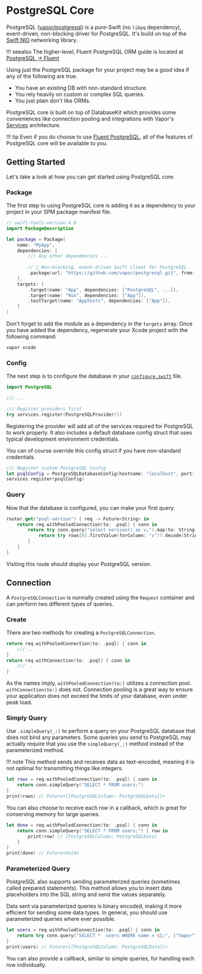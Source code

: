 # PostgreSQL Core

PostgreSQL ([vapor/postgresql](https://github.com/vapor/postgresql)) is a pure-Swift (no `libpq` dependency), event-driven, non-blocking driver for PostgreSQL. It's build on top of the [Swift NIO](http://github.com/apple/swift-nio) networking library.

!!! seealso
    The higher-level, Fluent PostgreSQL ORM guide is located at [PostgreSQL &rarr; Fluent](fluent.md)

Using just the PostgreSQL package for your project may be a good idea if any of the following are true.

- You have an existing DB with non-standard structure.
- You rely heavily on custom or complex SQL queries.
- You just plain don't like ORMs.

PostgreSQL core is built on top of DatabaseKit which provides some conveniences like connection pooling and integrations with Vapor's [Services](../getting-started/services.md) architecture.

!!! tip
    Even if you do choose to use [Fluent PostgreSQL](fluent.md), all of the features of PostgreSQL core will be available to you.

## Getting Started

Let's take a look at how you can get started using PostgreSQL core.

### Package

The first step to using PostgreSQL core is adding it as a dependency to your project in your SPM package manifest file.

```swift
// swift-tools-version:4.0
import PackageDescription

let package = Package(
    name: "MyApp",
    dependencies: [
        /// Any other dependencies ...
        
        // 🐘 Non-blocking, event-driven Swift client for PostgreSQL.
        .package(url: "https://github.com/vapor/postgresql.git", from: "1.0.0-rc"),
    ],
    targets: [
        .target(name: "App", dependencies: ["PostgreSQL", ...]),
        .target(name: "Run", dependencies: ["App"]),
        .testTarget(name: "AppTests", dependencies: ["App"]),
    ]
)
```

Don't forget to add the module as a dependency in the `targets` array. Once you have added the dependency, regenerate your Xcode project with the following command:

```sh
vapor xcode
```


### Config

The next step is to configure the database in your [`configure.swift`](../getting-started/structure.md#configureswift) file.

```swift
import PostgreSQL

/// ...

/// Register providers first
try services.register(PostgreSQLProvider())
```

Registering the provider will add all of the services required for PostgreSQL to work properly. It also includes a default database config struct that uses typical development environment credentials. 

You can of course override this config struct if you have non-standard credentials.

```swift
/// Register custom PostgreSQL Config
let psqlConfig = PostgreSQLDatabaseConfig(hostname: "localhost", port: 5432, username: "vapor")
services.register(psqlConfig)
```

### Query

Now that the database is configured, you can make your first query.

```swift
router.get("psql-version") { req -> Future<String> in
    return req.withPooledConnection(to: .psql) { conn in
        return try conn.query("select version() as v;").map(to: String.self) { rows in
            return try rows[0].firstValue(forColumn: "v")?.decode(String.self) ?? "n/a"
        }
    }
}
```

Visiting this route should display your PostgreSQL version.

## Connection

A `PostgreSQLConnection` is normally created using the `Request` container and can perform two different types of queries.

### Create

There are two methods for creating a `PostgreSQLConnection`.

```swift
return req.withPooledConnection(to: .psql) { conn in
    /// ...
}
return req.withConnection(to: .psql) { conn in
    /// ...
}
```

As the names imply,  `withPooledConnection(to:)` utilizes a connection pool. `withConnection(to:)` does not. Connection pooling is a great way to ensure your application does not exceed the limits of your database, even under peak load.

### Simply Query

Use `.simpleQuery(_:)` to perform a query on your PostgreSQL database that does not bind any parameters. Some queries you send to PostgreSQL may actually require that you use the `simpleQuery(_:)` method instead of the parameterized method. 

!!! note
    This method sends and receives data as text-encoded, meaning it is not optimal for transmitting things like integers.
    
```swift
let rows = req.withPooledConnection(to: .psql) { conn in
    return conn.simpleQuery("SELECT * FROM users;")
}
print(rows) // Future<[[PostgreSQLColumn: PostgreSQLData]]>
```

You can also choose to receive each row in a callback, which is great for conserving memory for large queries.

```swift
let done = req.withPooledConnection(to: .psql) { conn in
    return conn.simpleQuery("SELECT * FROM users;") { row in
        print(row) // [PostgreSQLColumn: PostgreSQLData]
    }
}
print(done) // Future<Void>
```

### Parameterized Query

PostgreSQL also supports sending parameterized queries (sometimes called prepared statements). This method allows you to insert data placeholders into the SQL string and send the values separately.

Data sent via parameterized queries is binary encoded, making it more efficient for sending some data types. In general, you should use parameterized queries where ever possible.

```swift
let users = req.withPooledConnection(to: .psql) { conn in
    return try conn.query("SELECT *  users WHERE name = $1;", ["Vapor"])
}
print(users) // Future<[[PostgreSQLColumn: PostgreSQLData]]>
```

You can also provide a callback, similar to simple queries, for handling each row individually.




